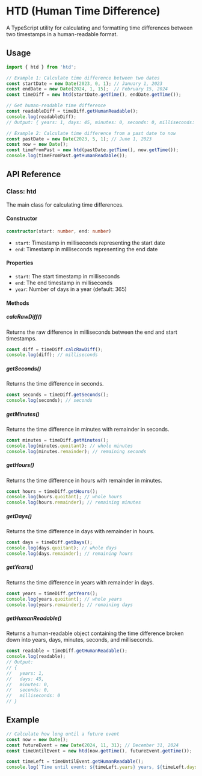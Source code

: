 # HTD (Human Time Difference)

A TypeScript utility for calculating and formatting time differences between two timestamps in a human-readable format.

## Usage

```typescript
import { htd } from 'htd';

// Example 1: Calculate time difference between two dates
const startDate = new Date(2023, 0, 1); // January 1, 2023
const endDate = new Date(2024, 1, 15);  // February 15, 2024
const timeDiff = new htd(startDate.getTime(), endDate.getTime());

// Get human-readable time difference
const readableDiff = timeDiff.getHumanReadable();
console.log(readableDiff);
// Output: { years: 1, days: 45, minutes: 0, seconds: 0, milliseconds: 0 }

// Example 2: Calculate time difference from a past date to now
const pastDate = new Date(2023, 5, 1); // June 1, 2023
const now = new Date();
const timeFromPast = new htd(pastDate.getTime(), now.getTime());
console.log(timeFromPast.getHumanReadable());
```

## API Reference

### Class: htd

The main class for calculating time differences.

#### Constructor

```typescript
constructor(start: number, end: number)
```

- `start`: Timestamp in milliseconds representing the start date
- `end`: Timestamp in milliseconds representing the end date

#### Properties

- `start`: The start timestamp in milliseconds
- `end`: The end timestamp in milliseconds
- `year`: Number of days in a year (default: 365)

#### Methods

##### calcRawDiff()

Returns the raw difference in milliseconds between the end and start timestamps.

```typescript
const diff = timeDiff.calcRawDiff();
console.log(diff); // milliseconds
```

##### getSeconds()

Returns the time difference in seconds.

```typescript
const seconds = timeDiff.getSeconds();
console.log(seconds); // seconds
```

##### getMinutes()

Returns the time difference in minutes with remainder in seconds.

```typescript
const minutes = timeDiff.getMinutes();
console.log(minutes.quoitant); // whole minutes
console.log(minutes.remainder); // remaining seconds
```

##### getHours()

Returns the time difference in hours with remainder in minutes.

```typescript
const hours = timeDiff.getHours();
console.log(hours.quoitant); // whole hours
console.log(hours.remainder); // remaining minutes
```

##### getDays()

Returns the time difference in days with remainder in hours.

```typescript
const days = timeDiff.getDays();
console.log(days.quoitant); // whole days
console.log(days.remainder); // remaining hours
```

##### getYears()

Returns the time difference in years with remainder in days.

```typescript
const years = timeDiff.getYears();
console.log(years.quoitant); // whole years
console.log(years.remainder); // remaining days
```

##### getHumanReadable()

Returns a human-readable object containing the time difference broken down into years, days, minutes, seconds, and milliseconds.

```typescript
const readable = timeDiff.getHumanReadable();
console.log(readable);
// Output: 
// {
//   years: 1,
//   days: 45,
//   minutes: 0,
//   seconds: 0,
//   milliseconds: 0
// }
```

## Example

```typescript
// Calculate how long until a future event
const now = new Date();
const futureEvent = new Date(2024, 11, 31); // December 31, 2024
const timeUntilEvent = new htd(now.getTime(), futureEvent.getTime());

const timeLeft = timeUntilEvent.getHumanReadable();
console.log(`Time until event: ${timeLeft.years} years, ${timeLeft.days} days, ${timeLeft.minutes} minutes, ${timeLeft.seconds} seconds`);
```